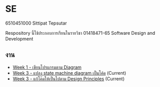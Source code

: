 # SE
6510451000 Sittipat Tepsutar

Respository นี้ใช้ประกอบการเรียนในรายวิชา 01418471-65 Software Design and Development

## งาน
 - [Week 1 - เขียนโปรแกรมตาม Diagram](./src/main/java/ku/cs/monopoly)
 - [Week 3 - แปลง state machine diagram เป็นโค้ด](./src/main/java/ku/cs/gumball) (Current)
 - [Week 3 - แก้โค๊ดให้เป็นไปตาม Design Principles](./src/main/java/ku/cs/design_principles) (Current)